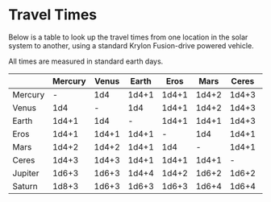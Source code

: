 # Travel Times
Below is a table to look up the travel times from one location in the solar system to another, using a standard Krylon Fusion-drive powered vehicle.

All times are measured in standard earth days.


|     	|   Mercury  	|   Venus  	|   Earth  	|   Eros  	|   Mars  	|   Ceres  	|   Jupiter  	|   Saturn  	|
|---	|---	|---	|---	|---	|---	|---	|---	|---	|
|   Mercury  	|   -  	|   1d4  	|   1d4+1  	|   1d4+1  	|   1d4+2  	|   1d4+3  	|   1d6+3  	|   1d8+3  	|
|   Venus  	|   1d4  	|   -  	|   1d4  	|   1d4+1  	|   1d4+2  	|   1d4+3  	|   1d6+3  	|   1d8+3  	|
|   Earth  	|   1d4+1 	|   1d4  	|   -  	|   1d4+1  	|   1d4+1  	|   1d4+3  	|   1d6+3  	|   1d6+3  	|
|   Eros  	|   1d4+1  	|   1d4+1  	|   1d4+1  	|   -  	|   1d4  	|   1d4+1  	|   1d4+2  	|   1d6+4  	|
|   Mars  	|   1d4+2  	|   1d4+2  	|   1d4+1  	|   1d4  	|   -  	|   1d4+1  	|   1d6+2  	|   1d6+4  	|
|   Ceres  	|   1d4+3  	|   1d4+3  	|   1d4+1  	|   1d4+1  	|   1d4+1  	|   -  	|   1d6+2  	|   1d6+4  	|
|   Jupiter  	|   1d6+3  	|   1d6+3  	|   1d4+4  	|   1d4+2  	|   1d6+2  	|   1d6+2  	|   -  	|   1d8+2  	|
|   Saturn  	|   1d8+3  	|   1d6+3  	|   1d6+3  	|   1d6+3  	|   1d6+4  	|   1d6+4  	|   1d8+2  	|   -  	|
